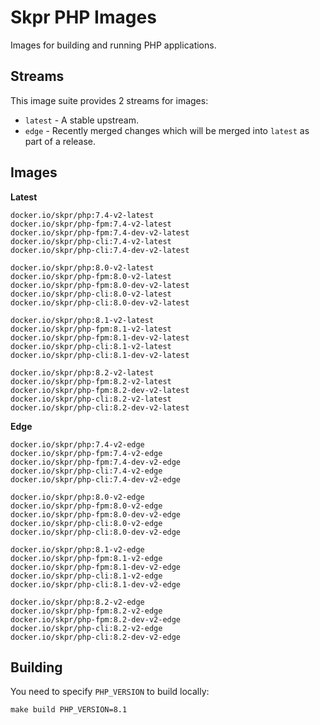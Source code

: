 # Skpr PHP Images

Images for building and running PHP applications.

## Streams

This image suite provides 2 streams for images:

* `latest` - A stable upstream.
* `edge` - Recently merged changes which will be merged into `latest` as part of a release.

## Images

**Latest**

```
docker.io/skpr/php:7.4-v2-latest
docker.io/skpr/php-fpm:7.4-v2-latest
docker.io/skpr/php-fpm:7.4-dev-v2-latest
docker.io/skpr/php-cli:7.4-v2-latest
docker.io/skpr/php-cli:7.4-dev-v2-latest

docker.io/skpr/php:8.0-v2-latest
docker.io/skpr/php-fpm:8.0-v2-latest
docker.io/skpr/php-fpm:8.0-dev-v2-latest
docker.io/skpr/php-cli:8.0-v2-latest
docker.io/skpr/php-cli:8.0-dev-v2-latest

docker.io/skpr/php:8.1-v2-latest
docker.io/skpr/php-fpm:8.1-v2-latest
docker.io/skpr/php-fpm:8.1-dev-v2-latest
docker.io/skpr/php-cli:8.1-v2-latest
docker.io/skpr/php-cli:8.1-dev-v2-latest

docker.io/skpr/php:8.2-v2-latest
docker.io/skpr/php-fpm:8.2-v2-latest
docker.io/skpr/php-fpm:8.2-dev-v2-latest
docker.io/skpr/php-cli:8.2-v2-latest
docker.io/skpr/php-cli:8.2-dev-v2-latest
```

**Edge**

```
docker.io/skpr/php:7.4-v2-edge
docker.io/skpr/php-fpm:7.4-v2-edge
docker.io/skpr/php-fpm:7.4-dev-v2-edge
docker.io/skpr/php-cli:7.4-v2-edge
docker.io/skpr/php-cli:7.4-dev-v2-edge

docker.io/skpr/php:8.0-v2-edge
docker.io/skpr/php-fpm:8.0-v2-edge
docker.io/skpr/php-fpm:8.0-dev-v2-edge
docker.io/skpr/php-cli:8.0-v2-edge
docker.io/skpr/php-cli:8.0-dev-v2-edge

docker.io/skpr/php:8.1-v2-edge
docker.io/skpr/php-fpm:8.1-v2-edge
docker.io/skpr/php-fpm:8.1-dev-v2-edge
docker.io/skpr/php-cli:8.1-v2-edge
docker.io/skpr/php-cli:8.1-dev-v2-edge

docker.io/skpr/php:8.2-v2-edge
docker.io/skpr/php-fpm:8.2-v2-edge
docker.io/skpr/php-fpm:8.2-dev-v2-edge
docker.io/skpr/php-cli:8.2-v2-edge
docker.io/skpr/php-cli:8.2-dev-v2-edge
```

## Building

You need to specify `PHP_VERSION` to build locally:
```
make build PHP_VERSION=8.1
```
